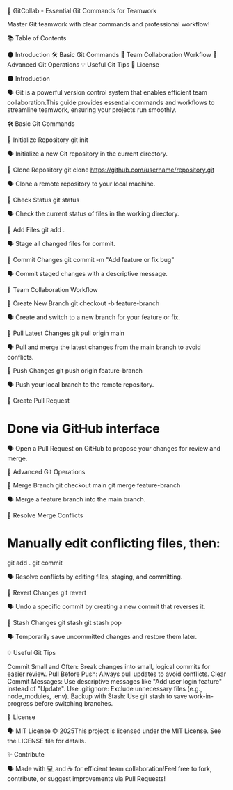 
  


🚀 GitCollab - Essential Git Commands for Teamwork


  Master Git teamwork with clear commands and professional workflow!  
  
  
  



📚 Table of Contents

🌑 Introduction
🛠️ Basic Git Commands
🤝 Team Collaboration Workflow
🔄 Advanced Git Operations
💡 Useful Git Tips
📜 License


🌑 Introduction

🗣️ Git is a powerful version control system that enables efficient team collaboration.This guide provides essential commands and workflows to streamline teamwork, ensuring your projects run smoothly.


🛠️ Basic Git Commands

🔹 Initialize Repository
git init


🗣️ Initialize a new Git repository in the current directory.


🔹 Clone Repository
git clone https://github.com/username/repository.git


🗣️ Clone a remote repository to your local machine.


🔹 Check Status
git status


🗣️ Check the current status of files in the working directory.


🔹 Add Files
git add .


🗣️ Stage all changed files for commit.


🔹 Commit Changes
git commit -m "Add feature or fix bug"


🗣️ Commit staged changes with a descriptive message.


🤝 Team Collaboration Workflow

🔸 Create New Branch
git checkout -b feature-branch


🗣️ Create and switch to a new branch for your feature or fix.


🔸 Pull Latest Changes
git pull origin main


🗣️ Pull and merge the latest changes from the main branch to avoid conflicts.


🔸 Push Changes
git push origin feature-branch


🗣️ Push your local branch to the remote repository.


🔸 Create Pull Request
# Done via GitHub interface


🗣️ Open a Pull Request on GitHub to propose your changes for review and merge.


🔄 Advanced Git Operations

🔧 Merge Branch
git checkout main
git merge feature-branch


🗣️ Merge a feature branch into the main branch.


🔧 Resolve Merge Conflicts
# Manually edit conflicting files, then:
git add .
git commit


🗣️ Resolve conflicts by editing files, staging, and committing.


🔧 Revert Changes
git revert <commit-hash>


🗣️ Undo a specific commit by creating a new commit that reverses it.


🔧 Stash Changes
git stash
git stash pop


🗣️ Temporarily save uncommitted changes and restore them later.


💡 Useful Git Tips


Commit Small and Often: Break changes into small, logical commits for easier review.
Pull Before Push: Always pull updates to avoid conflicts.
Clear Commit Messages: Use descriptive messages like "Add user login feature" instead of "Update".
Use .gitignore: Exclude unnecessary files (e.g., node_modules, .env).
Backup with Stash: Use git stash to save work-in-progress before switching branches.


📜 License

🗣️ MIT License © 2025This project is licensed under the MIT License. See the LICENSE file for details.


✨ Contribute

🗣️ Made with 💻 and ☕ for efficient team collaboration!Feel free to fork, contribute, or suggest improvements via Pull Requests!

